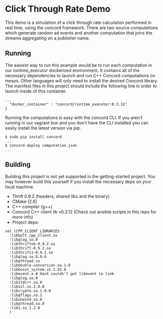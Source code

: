 # Click Through Rate Demo

This demo is a simulation of a click through rate calculation performed in
real time, using the concord framework. There are two source computations
which generate random ad events and another computation that joins the streams
aggregating on a publisher name.

## Running

The easiest way to run this example would be to run each computation in
our runtime_executor dockerized environment. It contains all of the necessary
dependencies to launch and run C++ Concord computations on mesos. Other
languages will only need to install the desired Concord library. The manifest
files in this project should include the following line in order to launch
inside of this container.

```
...
  "docker_container" : "concord/runtime_executor:0.3.12"
}
```

Running the computations is easy with the concord CLI. If you aren't running
in our vagrant box and you don't have the CLI installed you can easily install
the latest version via pip.

```
$ sudo pip install concord
...
$ concord deploy computation.json
...
```

## Building

Building this project is not yet supported in the getting-started project. You may
however build this yourself if you install the necessary deps on your local machine.

- Thrift 0.9.2 (headers, shared libs and the binary)
- CMake (2.6)
- C++ compiler (g++)
- Concord C++ client lib v0.3.12 (Check out ansible scripts in this repo for more info)
- Project deps:

```
set (CPP_CLIENT_LIBRARIES
  :libbolt_cpp_client.so
  :libglog.so.0
  :libthriftnb-0.9.2.so
  :libthrift-0.9.2.so
  :libthriftz-0.9.2.so
  :libglog.so.0.0.0
  :libpthread.so
  :libdouble-conversion.so.1.0
  :libboost_system.so.1.55.0
  :libevent.a # Hack couldn't get libevent to link
  :libglog.so.0
  :libstdc++.so.6
  :libssl.so.1.0.0
  :libcrypto.so.1.0.0
  :libgflags.so.2
  :libunwind.so.8
  :libpthread.so.0
  :libz.so.1.2.8
  )
```
